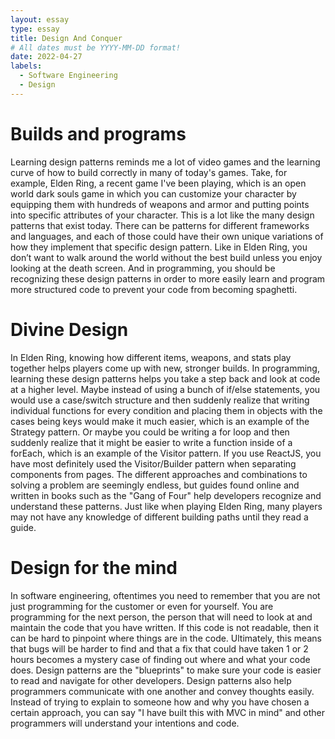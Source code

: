 ```yaml
---
layout: essay
type: essay
title: Design And Conquer
# All dates must be YYYY-MM-DD format!
date: 2022-04-27
labels:
  - Software Engineering
  - Design
---
```


<h1>Builds and programs</h1>
Learning design patterns reminds me a lot of video games and the learning curve of how to build correctly in many of today's games. Take, for example, Elden Ring, a recent game I've been playing, which is an open world dark souls game in which you can customize your character by equipping them with hundreds of weapons and armor and putting points into specific attributes of your character. This is a lot like the many design patterns that exist today. There can be patterns for different frameworks and languages, and each of those could have their own unique variations of how they implement that specific design pattern. Like in Elden Ring, you don’t want to walk around the world without the best build unless you enjoy looking at the death screen. And in programming, you should be recognizing these design patterns in order to more easily learn and program more structured code to prevent your code from becoming spaghetti.

<h1>Divine Design</h1>
In Elden Ring, knowing how different items, weapons, and stats play together helps players come up with new, stronger builds. In programming, learning these design patterns helps you take a step back and look at code at a higher level. Maybe instead of using a bunch of if/else statements, you would use a case/switch structure and then suddenly realize that writing individual functions for every condition and placing them in objects with the cases being keys would make it much easier, which is an example of the Strategy pattern. Or maybe you could be writing a for loop and then suddenly realize that it might be easier to write a function inside of a forEach, which is an example of the Visitor pattern. If you use ReactJS, you have most definitely used the Visitor/Builder pattern when separating components from pages. The different approaches and combinations to solving a problem are seemingly endless, but guides found online and written in books such as the "Gang of Four" help developers recognize and understand these patterns. Just like when playing Elden Ring, many players may not have any knowledge of different building paths until they read a guide.

<h1>Design for the mind</h1>
In software engineering, oftentimes you need to remember that you are not just programming for the customer or even for yourself. You are programming for the next person, the person that will need to look at and maintain the code that you have written. If this code is not readable, then it can be hard to pinpoint where things are in the code. Ultimately, this means that bugs will be harder to find and that a fix that could have taken 1 or 2 hours becomes a mystery case of finding out where and what your code does. Design patterns are the "blueprints" to make sure your code is easier to read and navigate for other developers. Design patterns also help programmers communicate with one another and convey thoughts easily. Instead of trying to explain to someone how and why you have chosen a certain approach, you can say "I have built this with MVC in mind" and other programmers will understand your intentions and code.


